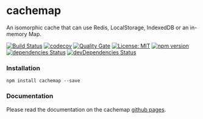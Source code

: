 # cachemap
An isomorphic cache that can use Redis, LocalStorage, IndexedDB or an in-memory Map.

[![Build Status](https://travis-ci.org/dylanaubrey/cachemap.svg?branch=master)](https://travis-ci.org/dylanaubrey/cachemap)
[![codecov](https://codecov.io/gh/dylanaubrey/cachemap/branch/master/graph/badge.svg)](https://codecov.io/gh/dylanaubrey/cachemap)
[![Quality Gate](https://sonarcloud.io/api/badges/gate?key=sonarqube:cachemap)](https://sonarcloud.io/dashboard?id=sonarqube%3Acachemap)
[![License: MIT](https://img.shields.io/badge/License-MIT-yellow.svg)](https://opensource.org/licenses/MIT)
[![npm version](https://badge.fury.io/js/cachemap.svg)](https://badge.fury.io/js/cachemap)
[![dependencies Status](https://david-dm.org/dylanaubrey/cachemap/status.svg)](https://david-dm.org/dylanaubrey/cachemap)
[![devDependencies Status](https://david-dm.org/dylanaubrey/cachemap/dev-status.svg)](https://david-dm.org/dylanaubrey/cachemap?type=dev)

### Installation
```
npm install cachemap --save
```

### Documentation
Please read the documentation on the cachemap [github pages](https://dylanaubrey.github.io/cachemap).